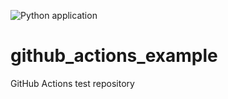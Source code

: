 ![Python application](https://github.com/karaage0703/github_actions_example/workflows/Python%20application/badge.svg)

# github_actions_example
GitHub Actions test repository
